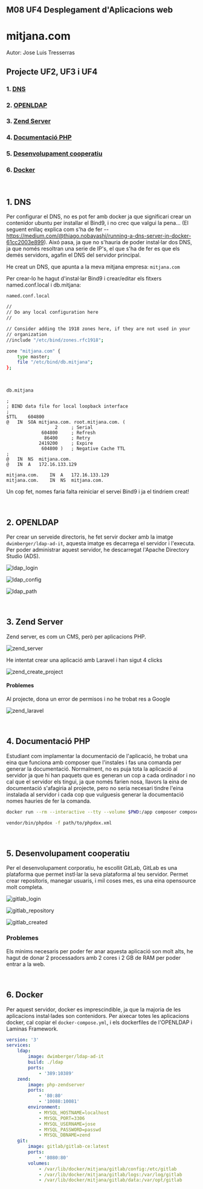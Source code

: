 ## M08 UF4 Desplegament d'Aplicacions web

# mitjana.com
Autor: Jose Luis Tresserras
## Projecte UF2, UF3 i UF4

### 1. [DNS](#1-dns-1)
### 2. [OPENLDAP](#2-openldap-1)
### 3. [Zend Server](#3-zend-server-1)
### 4. [Documentació PHP](#4-documentació-php-1)
### 5. [Desenvolupament cooperatiu](#5-desenvolupament-cooperatiu-1)
### 6. [Docker](#6-docker-1)

<br>

## 1. DNS
Per configurar el DNS, no es pot fer amb docker ja que significari crear un contenidor ubuntu per installar el Bind9, i no crec que valgui la pena... (El seguent enllaç explica com s'ha de fer --
https://medium.com/@thiago.nobayashi/running-a-dns-server-in-docker-61cc2003e899).
Aixó pasa, ja que no s'hauria de poder instal·lar dos DNS, ja que només resoltran una serie de IP's, el que s'ha de fer es que els demés servidors, agafin el DNS del servidor principal.

He creat un DNS, que apunta a la meva mitjana empresa: ```mitjana.com```

Per crear-lo he hagut d'instal·lar Bind9 i crear/editar els fitxers named.conf.local i db.mitjana:

```named.conf.local```
```sh
//
// Do any local configuration here
//

// Consider adding the 1918 zones here, if they are not used in your
// organization
//include "/etc/bind/zones.rfc1918";

zone "mitjana.com" {
	type master;
	file "/etc/bind/db.mitjana";
};
```

<br>

```db.mitjana```
```
;
; BIND data file for local loopback interface
;
$TTL	604800
@	IN	SOA	mitjana.com. root.mitjana.com. (
			      2		; Serial
			 604800		; Refresh
			  86400		; Retry
			2419200		; Expire
			 604800 )	; Negative Cache TTL
;
@	IN	NS	mitjana.com.
@	IN	A	172.16.133.129

mitjana.com.	IN	A	172.16.133.129
mitjana.com.	IN	NS	mitjana.com.
```

Un cop fet, nomes faria falta reiniciar el servei Bind9 i ja el tindriem creat!


<br>

## 2. OPENLDAP
Per crear un serveide directoris, he fet servir docker amb la imatge ```dwimberger/ldap-ad-it```, aquesta imatge es decarrega el servidor i l'executa. Per poder administrar aquest servidor, he descarregat l'Apache Directory Studio (ADS).

![ldap_login](./documentation/ldap/ldap_login.png)

![ldap_config](./documentation/ldap/ldap_config.png)

![ldap_path](./documentation/ldap/ldap_path.png)


<br>

## 3. Zend Server
Zend server, es com un CMS, però per aplicacions PHP.

![zend_server](./documentation/zend/zend_server.png)

He intentat crear una aplicació amb Laravel i han sigut 4 clicks

![zend_create_project](./documentation/zend/zend_create_project.png)

#### Problemes
Al projecte, dona un error de permisos i no he trobat res a Google

![zend_laravel](./documentation/zend/zend_laravel.png)

<br>

## 4. Documentació PHP
Estudiant com implamentar la documentació de l'aplicació, he trobat una eina que funciona amb composer que l'instales i fas una comanda per generar la documentació. Normalment, no es puja tota la aplicació al servidor ja que hi han paquets que es generan un cop a cada ordinador i no cal que el servidor els tingui, ja que només farien nosa, llavors la eina de documentació s'afagiria al projecte, pero no seria necesari tindre l'eina instalada al servidor i cada cop que vulguesis generar la documentació nomes hauries de fer la comanda.

```sh
docker run --rm --interactive --tty --volume $PWD:/app composer composer require --dev theseer/phpdox 
```

```sh
vendor/bin/phpdox -f path/to/phpdox.xml
```

<br>

## 5. Desenvolupament cooperatiu
Per el desenvolupament corporatiu, he escollit GitLab, GitLab es una plataforma que permet instl·lar la seva plataforma al teu servidor. Permet crear repositoris, manegar usuaris, i mil coses mes, es una eina opensource molt completa.

![gitlab_login](./documentation/gitlab/gitlab_login.png)

![gitlab_repository](./documentation/gitlab/gitlab_repository.png)

![gitlab_created](./documentation/gitlab/gitlab_created.png)

### Problemes
Els minims necesaris per poder fer anar aquesta aplicació son molt alts, he hagut de donar 2 processadors amb 2 cores i 2 GB de RAM per poder entrar a la web.

<br>

## 6. Docker
Per aquest servidor, docker es imprescindible, ja que la majoria de les aplicacions instal·lades son contenidors.
Per aixecar totes les aplicacions docker, cal copiar el ```docker-compose.yml```, i els dockerfiles de l'OPENLDAP i Laminas Framework.

```yml
version: '3'
services:
    ldap:
        image: dwimberger/ldap-ad-it
        build: ./ldap
        ports: 
            - '389:10389'
    zend:
        image: php-zendserver
        ports:
            - '80:80'
            - '10088:10081'
        environment:
            - MYSQL_HOSTNAME=localhost
            - MYSQL_PORT=3306
            - MYSQL_USERNAME=jose
            - MYSQL_PASSWORD=passwd
            - MYSQL_DBNAME=zend
    git:
        image: gitlab/gitlab-ce:latest
        ports:
            - '8080:80'
        volumes:
            - /var/lib/docker/mitjana/gitlab/config:/etc/gitlab
            - /var/lib/docker/mitjana/gitlab/logs:/var/log/gitlab
            - /var/lib/docker/mitjana/gitlab/data:/var/opt/gitlab
```

<br>
